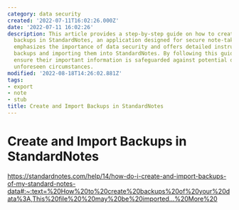 ```yaml
---
category: data security
created: '2022-07-11T16:02:26.000Z'
date: '2022-07-11 16:02:26'
description: This article provides a step-by-step guide on how to create and import
  backups in StandardNotes, an application designed for secure note-taking. The article
  emphasizes the importance of data security and offers detailed instructions on creating
  backups and importing them into StandardNotes. By following this guide, users can
  ensure their important information is safeguarded against potential data loss or
  unforeseen circumstances.
modified: '2022-08-18T14:26:02.881Z'
tags:
- export
- note
- stub
title: Create and Import Backups in StandardNotes
---
```


# Create and Import Backups in StandardNotes

https://standardnotes.com/help/14/how-do-i-create-and-import-backups-of-my-standard-notes-data#:~:text=%20How%20to%20create%20backups%20of%20your%20data%3A,This%20file%20%20may%20be%20imported...%20More%20
